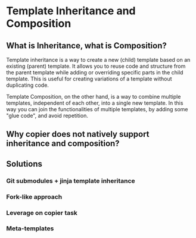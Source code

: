 # Template Inheritance and Composition

## What is Inheritance, what is Composition?

Template inheritance is a way to create a new (child) template based on an existing (parent) template. It
allows you to reuse code and structure from the parent template while adding or
overriding specific parts in the child template. This is useful for creating variations
of a template without duplicating code.

<!-- TODO: add an example of inheritance -->

Template Composition, on the other hand, is a way to combine multiple templates,
independent of each other, into a single new template. In this way you can join the
functionalities of multiple templates, by adding some "glue code", and avoid repetition.

<!-- TODO: add an example of composition -->

<!-- TODO? (not sure if it relevant...) add an operational distinction between the two -->

## Why copier does not natively support inheritance and composition?

<!-- TODO: add content, re-use content from https://github.com/copier-org/copier/issues/934#issuecomment-1518964035 -->

## Solutions

### Git submodules + jinja template inheritance

<!-- TODO: Add content-->

### Fork-like approach

<!-- TODO: Add content-->

### Leverage on copier task

<!-- TODO: Add content-->

### Meta-templates

<!-- TODO: Add content, see https://github.com/copier-org/copier/issues/934#issuecomment-1405492635-->

